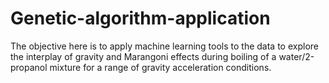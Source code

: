 # Genetic-algorithm-application
The objective here is to apply machine learning tools to the data to explore the interplay of gravity and Marangoni effects during boiling of a water/2-propanol mixture for a range of gravity acceleration conditions.  
